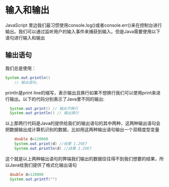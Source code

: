 # 输入和输出
  
  JavaScript 里边我们最习惯使用console.log()或者console.err()来在控制台进行输出。我们可以通过监听用户的输入事件来捕获到输入。但是Java需要使用以下语句进行输入和输出
## 输出语句
   我们总是使用：
```Java
System.out.println()
    // 输出语句，
```
println是print line的缩写，表示输出且换行如果不想换行我们可以使用print来进行输出。以下的代码分别表示了Java里不同的输出:

```Java
  System.out.print() // 输出不换行
  System.out.println() // 输出换行

```
以上那两行代码是Java的提供给我们的输出语句的其中两种，这两种输出语句会把数据输出成计算机识别的数据，比如用这两种输出语句输出一个双精度型变量

```Java
    double d=120000
    System.out.print(d) //结果 1.29E7
    System.out.println(d) //结果 1.29E7
```
这个就是以上两种输出语句的弊端我们输出的数据往往得不到我们想要的结果，所以Java给我们提供了格式化输出语句
```Java
  double d=120000
  System.out.printf("")
```